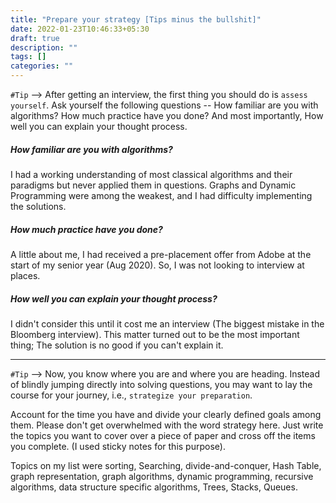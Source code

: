 ```yaml
---
title: "Prepare your strategy [Tips minus the bullshit]"
date: 2022-01-23T10:46:33+05:30
draft: true
description: ""
tags: []
categories: ""
---
```


`#Tip` --> After getting an interview, the first thing you should do is `assess yourself`. Ask yourself the following questions -- How familiar are you with algorithms? How much practice have you done? And most importantly, How well you can explain your thought process.

##### **How familiar are you with algorithms?**

I had a working understanding of most classical algorithms and their paradigms but never applied them in questions. Graphs and Dynamic Programming were among the weakest, and I had difficulty implementing the solutions. 

##### **How much practice have you done?**

A little about me, I had received a pre-placement offer from Adobe at the start of my senior year (Aug 2020). So,  I was not looking to interview at places.

##### **How well you can explain your thought process?**

I didn't consider this until it cost me an interview (The biggest mistake in the Bloomberg interview). This matter turned out to be the most important thing; The solution is no good if you can't explain it.


---

`#Tip` --> Now, you know where you are and where you are heading. Instead of blindly jumping directly into solving questions, you may want to lay the course for your journey, i.e., `strategize your preparation`. 

Account for the time you have and divide your clearly defined goals among them. Please don't get overwhelmed with the word strategy here. Just write the topics you want to cover over a piece of paper and cross off the items you complete. (I used sticky notes for this purpose).

Topics on my list were sorting, Searching, divide-and-conquer, Hash Table, graph representation, graph algorithms, dynamic programming, recursive algorithms, data structure specific algorithms, Trees, Stacks, Queues. 